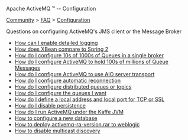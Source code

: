Apache ActiveMQ ™ -- Configuration 

[Community](community.html) > [FAQ](faq.html) > [Configuration](configuration.html)


Questions on configuring ActiveMQ's JMS client or the Message Broker

*   [How can I enable detailed logging](how-can-i-enable-detailed-logging.html)
*   [How does XBean compare to Spring 2](how-does-xbean-compare-to-spring-2.html)
*   [How do I configure 10s of 1000s of Queues in a single broker](how-do-i-configure-10s-of-1000s-of-queues-in-a-single-broker.html)
*   [How do I configure ActiveMQ to hold 100s of millions of Queue Messages](how-do-i-configure-activemq-to-hold-100s-of-millions-of-queue-messages.html)
*   [How do I configure ActiveMQ to use AIO server transport](how-do-i-configure-activemq-to-use-aio-server-transport.html)
*   [How do I configure automatic reconnection](how-do-i-configure-automatic-reconnection.html)
*   [How do I configure distributed queues or topics](how-do-i-configure-distributed-queues-or-topics.html)
*   [How do I configure the queues I want](how-do-i-configure-the-queues-i-want.html)
*   [How do I define a local address and local port for TCP or SSL](how-do-i-define-a-local-address-and-local-port-for-tcp-or-ssl.html)
*   [How do I disable persistence](how-do-i-disable-persistence.html)
*   [How do I run ActiveMQ under the Kaffe JVM](how-do-i-run-activemq-under-the-kaffe-jvm.html)
*   [How to configure a new database](how-to-configure-a-new-database.html)
*   [How to deploy activemq-ra-version.rar to weblogic](how-to-deploy-activemq-ra-versionrar-to-weblogic.html)
*   [How to disable multicast discovery](how-to-disable-multicast-discovery.html)

